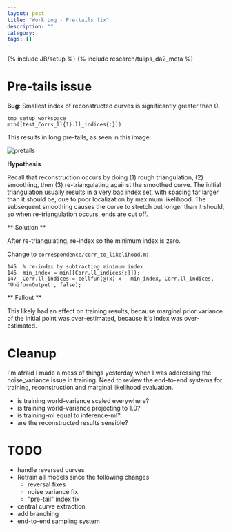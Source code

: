 ```yaml
---
layout: post
title: "Work Log - Pre-tails fix"
description: ""
category: 
tags: []
---
```

{% include JB/setup %}
{% include research/tulips_da2_meta %}

Pre-tails issue
==================

**Bug**: Smallest index of reconstructed curves is significantly greater than 0.

    tmp_setup_workspace
    min([test_Corrs_ll{1}.ll_indices{:}])

This results in long pre-tails, as seen in this image:
    
![pretails]({{site.baseurl}}/img/2013-08-10-pretails.jpg)

**Hypothesis**

Recall that reconstruction occurs by doing (1) rough triangulation, (2) smoothing, then (3) re-triangulating against the smoothed curve.  The initial triangulation usually results in a very bad index set, with spacing far larger than it should be, due to poor localization by maximum likelihood.  The subsequent smoothing causes the curve to stretch out longer than it should, so when re-triangulation occurs, ends are cut off.  

** Solution **

After re-triangulating, re-index so the minimum index is zero.

Change to `correspondence/corr_to_likelihood.m`:

    145  % re-index by subtracting minimum index
    146  min_index = min([Corr.ll_indices{:}]);
    147  Corr.ll_indices = cellfun(@(x) x - min_index, Corr.ll_indices, 'UniformOutput', false);

** Fallout **

This likely had an effect on training results, because marginal prior variance of the initial point was over-estimated, because it's index was over-estimated.

Cleanup
============

I'm afraid I made a mess of things yesterday when I was addressing the noise_variance issue in training.  Need to review the end-to-end systems for training, reconstruction and marginal likelihood evaluation.

* is training world-variance scaled everywhere?
* is training world-variance projecting to 1.0?
* is training-ml equal to inference-ml?
* are the reconstructed results sensible?

TODO
=========
* handle reversed curves
* Retrain all models since the following changes
    * reversal fixes
    * noise variance fix
    * "pre-tail" index fix
* central curve extraction
* add branching
* end-to-end sampling system
